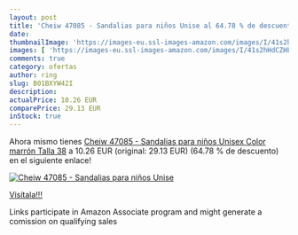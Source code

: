 ```yaml
---
layout: post
title: 'Cheiw 47085 - Sandalias para niños Unise al 64.78 % de descuento'
date: 
thumbnailImage: 'https://images-eu.ssl-images-amazon.com/images/I/41s2hHdCZHL._SL200_.jpg'
images: [ 'https://images-eu.ssl-images-amazon.com/images/I/41s2hHdCZHL._SL200_.jpg' ]
comments: true
category: ofertas
author: ring
slug: B01BXYW42I
description:
actualPrice: 10.26 EUR
comparePrice: 29.13 EUR
inStock: true
---
```


Ahora mismo tienes [Cheiw 47085 - Sandalias para niños Unisex  Color marrón  Talla 38](https://www.amazon.es/dp/B01BXYW42I/?tag=tolees-21) a 10.26 EUR (original: 29.13 EUR) (64.78 %  de descuento) en el siguiente enlace!

[![Cheiw 47085 - Sandalias para niños Unise](https://images-eu.ssl-images-amazon.com/images/I/41s2hHdCZHL._SL200_.jpg)](https://www.amazon.es/dp/B01BXYW42I/?tag=tolees-21)

[Visítala!!!](https://www.amazon.es/dp/B01BXYW42I/?tag=tolees-21)

Links participate in Amazon Associate program and might generate a comission on qualifying sales
